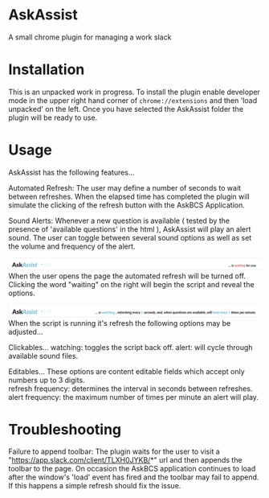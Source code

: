 # AskAssist
A small chrome plugin for managing a work slack 

# Installation
This is an unpacked work in progress.  To install the plugin enable developer mode in the upper right hand corner of `chrome://extensions` and then 'load unpacked' on the left. Once you have selected the AskAssist folder the plugin will be ready to use. 

# Usage
AskAssist has the following features...

Automated Refresh: The user may define a number of seconds to wait between refreshes.  When the elapsed time has completed the plugin will simulate the clicking of the refresh button with the AskBCS Application.

Sound Alerts:  Whenever a new question is available ( tested by the presence of 'available questions' in the html ), AskAssist will play an alert sound. The user can toggle between several sound options as well as set the volume and frequency of the alert.  
 
![screenshot 'waiting'](./screenshot-waiting.png)
When the user opens the page the automated refresh will be turned off. Clicking the word "waiting" on the right will begin the script and reveal the options.

![screenshot 'watching'](./screenshot-watching.png)
When the script is running it's refresh the following options may be adjusted...

Clickables...
watching: toggles the script back off.
alert: will cycle through available sound files.

Editables...
These options are content editable fields which accept only numbers up to 3 digits.  
refresh frequency: determines the interval in seconds between refreshes.  
alert frequency: the maximum number of times per minute an alert will play. 



# Troubleshooting 
Failure to append toolbar:  The plugin waits for the user to visit a "https://app.slack.com/client/TLXH0JYKB/*" url and then appends the toolbar to the page.  On occasion the AskBCS application continues to load after the window's 'load' event has fired and the toolbar may fail to append.  If this happens a simple refresh should fix the issue. 

